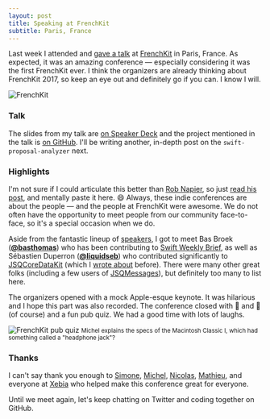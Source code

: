 ```yaml
---
layout: post
title: Speaking at FrenchKit
subtitle: Paris, France
---
```


Last week I attended and [gave a talk](https://speakerdeck.com/jessesquires/140-proposals-in-30-minutes) at [FrenchKit](http://frenchkit.fr) in Paris, France. As expected, it was an amazing conference &mdash; especially considering it was the first FrenchKit ever. I think the organizers are already thinking about FrenchKit 2017, so keep an eye out and definitely go if you can. I know I will.

<!--excerpt-->

<img class="img-thumbnail img-responsive center" src="{{ site.img_url }}/frenchkit.jpg" title="FrenchKit" alt="FrenchKit"/>

### Talk

The slides from my talk are [on Speaker Deck](https://speakerdeck.com/jessesquires/140-proposals-in-30-minutes) and the project mentioned in the talk is [on GitHub](https://github.com/jessesquires/swift-proposal-analyzer). I'll be writing another, in-depth post on the `swift-proposal-analyzer` next.

### Highlights

I'm not sure if I could articulate this better than [Rob Napier](https://twitter.com/cocoaphony), so just [read his post](http://robnapier.net/copying), and mentally paste it here. 😄 Always, these indie conferences are about the people &mdash; and the people at FrenchKit were awesome. We do not often have the opportunity to meet people from our community face-to-face, so it's a special occasion when we do.

Aside from the fantastic lineup of [speakers](http://frenchkit.fr/#programme), I got to meet Bas Broek ([**@basthomas**](https://twitter.com/BasThomas)) who has been contributing to [Swift Weekly Brief](http://swiftweekly.github.io), as well as Sébastien Duperron ([**@liquidseb**](https://twitter.com/liquidseb)) who contributed significantly to [JSQCoreDataKit](https://github.com/jessesquires/JSQCoreDataKit) (which I [wrote about](/open-source-everything/) before). There were many other great folks (including a few users of [JSQMessages](https://github.com/jessesquires/JSQMessagesViewController)), but definitely too many to list here.

The organizers opened with a mock Apple-esque keynote. It was hilarious and I hope this part was also recorded. The conference closed with 🧀 and 🍷 (of course) and a fun pub quiz. We had a good time with lots of laughs.

<img class="img-thumbnail img-responsive center" src="{{ site.img_url }}/frenchkit-michel.jpg" title="FrenchKit pub quiz" alt="FrenchKit pub quiz"/>
<small class="text-muted center">Michel explains the specs of the Macintosh Classic I, which had something called a "headphone jack"?</small>


### Thanks

I can't say thank you enough to [Simone](https://twitter.com/viteinfinite), [Michel](https://twitter.com/guilletmichel), [Nicolas](https://twitter.com/nlauquin), [Mathieu](https://twitter.com/MonsieurDart), and everyone at [Xebia](https://twitter.com/XebiaFr) who helped make this conference great for everyone.

Until we meet again, let's keep chatting on Twitter and coding together on GitHub.
